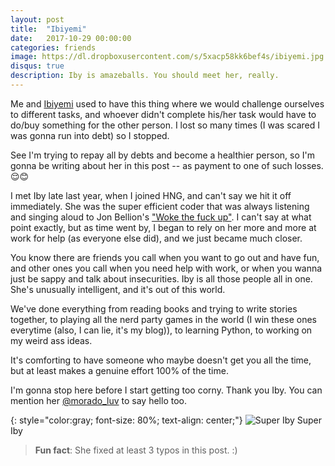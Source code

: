 ```yaml
---
layout: post
title:  "Ibiyemi"
date:   2017-10-29 00:00:00
categories: friends
image: https://dl.dropboxusercontent.com/s/5xacp58kk6bef4s/ibiyemi.jpg
disqus: true
description: Iby is amazeballs. You should meet her, really.
---
```


Me and [Ibiyemi](https://twitter.com/morado_luv) used to have this thing where we would challenge ourselves to different tasks, and whoever didn't complete his/her task would have to do/buy something for the other person. I lost so many times (I was scared I was gonna run into debt) so I stopped. 

See I'm trying to repay all by debts and become a healthier person, so I'm gonna be writing about her in this post -- as payment to one of such losses. 😌😊

I met Iby late last year, when I joined HNG, and can't say we hit it off immediately. She was the super efficient coder that was always listening and singing aloud to Jon Bellion's ["Woke the fuck up"](https://www.youtube.com/watch?v=axKguLdeMEY). I can't say at what point exactly, but as time went by, I began to rely on her more and more at work for help (as everyone else did), and we just became much closer.

You know there are friends you call when you want to go out and have fun, and other ones you call when you need help with work, or when you wanna just be sappy and talk about insecurities. Iby is all those people all in one. She's unusually intelligent, and it's out of this world.

We've done everything from reading books and trying to write stories together, to playing all the nerd party games in the world (I win these ones everytime (also, I can lie, it's my blog)), to learning Python, to working on my weird ass ideas.

It's comforting to have someone who maybe doesn't get you all the time, but at least makes a genuine effort 100% of the time.

I'm gonna stop here before I start getting too corny. Thank you Iby. You can mention her [@morado_luv](https://twitter.com/morado_luv) to say hello too.

{: style="color:gray; font-size: 80%; text-align: center;"}
![Super Iby](https://dl.dropboxusercontent.com/s/5xacp58kk6bef4s/ibiyemi.jpg)
Super Iby

> **Fun fact**: She fixed at least 3 typos in this post. :)




